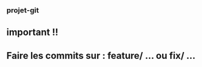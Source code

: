 ### projet-git
## important !!
<!-- ## NE JAMAIS FAIRE PUSH SUR MAIN / DEVELOP  -->
## Faire les commits sur : feature/ ...  ou fix/ ...
